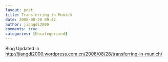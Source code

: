 ```yaml
---
layout: post
title: Transferring in Munich
date: 2008-08-28 09:42
author: jiangdi2000
comments: true
categories: [Uncategorized]
---
```

<div id="msgcns!C840C88DA912213B!1184" class="bvMsg"> Blog Updated in <a href="http://jiangdi2000.wordpress.com.cn/2008/08/28/transferring-in-munich/">http://jiangdi2000.wordpress.com.cn/2008/08/28/transferring-in-munich/</a><br /></div>
